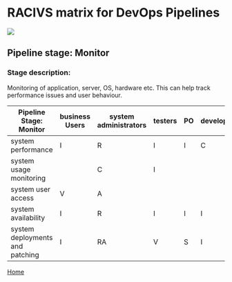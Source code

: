 # __RACIVS matrix for DevOps Pipelines__   

<img src="https://user-images.githubusercontent.com/10748736/112030685-6c81be80-8b32-11eb-94b8-c2c01b8f4581.png">

## __Pipeline stage:__  Monitor  
### __Stage description:__  
Monitoring of application, server, OS, hardware etc. This can help track performance issues and user behaviour.

| Pipeline Stage:<br>Monitor      | business Users  | system administrators  | testers | PO  | developers  | business support/operations teams  |
|-------------------------------- |---------------- |----------------------- |-------- |---- |------------ |----------------------------------- |
| system performance              |       I         |          R             |   I     |  I  |     C       |              A                     |
| system usage monitoring         |                 |          C             |   I     |     |             |              RA                    |
| system user access              |       V         |          A             |         |     |             |              R                     |
| system availability             |       I         |          R             |   I     |  I  |     I       |              A                     |
| system deployments and patching |       I         |          RA            |   V     |  S  |     I       |              V                     |
  
[Home](../index.md)  
